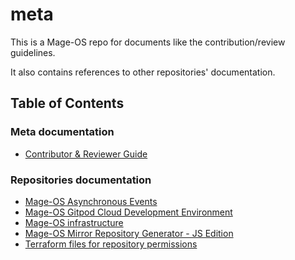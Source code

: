 # meta
This is a Mage-OS repo for documents like the contribution/review guidelines.

It also contains references to other repositories' documentation.

## Table of Contents

### Meta documentation

- [Contributor & Reviewer Guide](https://github.com/mage-os/meta/blob/main/docs/contributor-and-reviewer-guide.md)

### Repositories documentation

- [Mage-OS Asynchronous Events](https://github.com/mage-os/mageos-async-events/blob/main/README.md)
- [Mage-OS Gitpod Cloud Development Environment](https://github.com/mage-os/magento-gitpod/blob/mage-os-mirror/README.md)
- [Mage-OS infrastructure](https://github.com/mage-os/infrastructure/blob/main/README.md)
- [Mage-OS Mirror Repository Generator - JS Edition](https://github.com/mage-os/generate-mirror-repo-js/blob/main/README.md)
- [Terraform files for repository permissions](https://github.com/mage-os/terraform/blob/main/README.md)